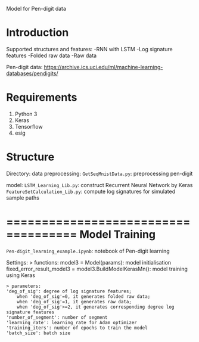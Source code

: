 Model for Pen-digit data


Introduction
====================================
Supported structures and features:
    -RNN with LSTM
        -Log signature features
        -Folded raw data
        -Raw data

Pen-digit data:
    https://archive.ics.uci.edu/ml/machine-learning-databases/pendigits/


Requirements
====================================
1. Python 3
2. Keras
3. Tensorflow
4. esig


Structure
====================================

Directory:
data preprocessing:
`GetSeqMnistData.py`: preprocessing pen-digit 

model:
`LSTM_Learning_Lib.py`: construct Recurrent Neural Network by Keras
`FeatureSetCalculation_Lib.py`: compute log signatures for simulated sample paths

====================================
Model Training
====================================
`Pen-digit_learning_example.ipynb`: notebook of Pen-digit learning

Settings:
	> functions:
	model3 = Model(params): model initialisation
	fixed_error_result_model3 = model3.BuildModelKerasMn(): model training using Keras

	> parameters:
	'deg_of_sig': degree of log signature features; 
		when 'deg_of_sig'=0, it generates folded raw data; 
		when 'deg_of_sig'=1, it generates raw data; 
		when 'deg_of_sig'>=2, it generates corresponding degree log signature features
	'number_of_segment': number of segment
	'learning_rate': learning_rate for Adam optimizer
	'training_iters': number of epochs to train the model
	'batch_size': batch size


	
